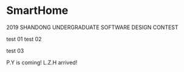# SmartHome
2019 SHANDONG UNDERGRADUATE SOFTWARE DESIGN CONTEST

test 01
test 02

test 03

P.Y is coming!
L.Z.H arrived!
